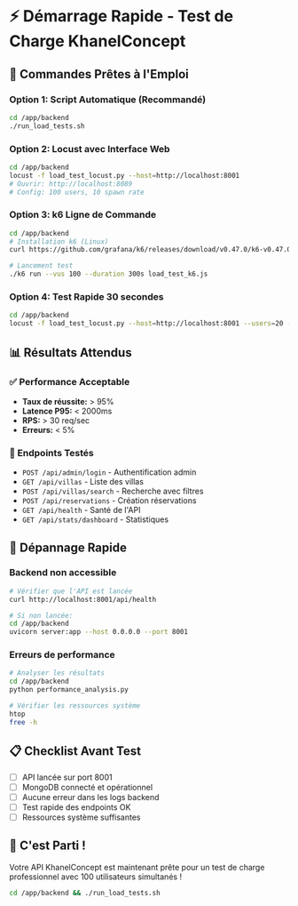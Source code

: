 # ⚡ Démarrage Rapide - Test de Charge KhanelConcept

## 🚀 Commandes Prêtes à l'Emploi

### Option 1: Script Automatique (Recommandé)
```bash
cd /app/backend
./run_load_tests.sh
```

### Option 2: Locust avec Interface Web
```bash
cd /app/backend
locust -f load_test_locust.py --host=http://localhost:8001
# Ouvrir: http://localhost:8089
# Config: 100 users, 10 spawn rate
```

### Option 3: k6 Ligne de Commande
```bash
cd /app/backend
# Installation k6 (Linux)
curl https://github.com/grafana/k6/releases/download/v0.47.0/k6-v0.47.0-linux-amd64.tar.gz -L | tar xvz --strip-components 1

# Lancement test
./k6 run --vus 100 --duration 300s load_test_k6.js
```

### Option 4: Test Rapide 30 secondes
```bash
cd /app/backend
locust -f load_test_locust.py --host=http://localhost:8001 --users=20 --spawn-rate=5 --run-time=30s --headless --html=quick_report.html
```

## 📊 Résultats Attendus

### ✅ Performance Acceptable
- **Taux de réussite:** > 95%
- **Latence P95:** < 2000ms
- **RPS:** > 30 req/sec
- **Erreurs:** < 5%

### 🎯 Endpoints Testés
- `POST /api/admin/login` - Authentification admin
- `GET /api/villas` - Liste des villas  
- `POST /api/villas/search` - Recherche avec filtres
- `POST /api/reservations` - Création réservations
- `GET /api/health` - Santé de l'API
- `GET /api/stats/dashboard` - Statistiques

## 🔧 Dépannage Rapide

### Backend non accessible
```bash
# Vérifier que l'API est lancée
curl http://localhost:8001/api/health

# Si non lancée:
cd /app/backend
uvicorn server:app --host 0.0.0.0 --port 8001
```

### Erreurs de performance
```bash
# Analyser les résultats
cd /app/backend
python performance_analysis.py

# Vérifier les ressources système  
htop
free -h
```

## 📋 Checklist Avant Test

- [ ] API lancée sur port 8001
- [ ] MongoDB connecté et opérationnel
- [ ] Aucune erreur dans les logs backend
- [ ] Test rapide des endpoints OK
- [ ] Ressources système suffisantes

## 🎉 C'est Parti !

Votre API KhanelConcept est maintenant prête pour un test de charge professionnel avec 100 utilisateurs simultanés !

```bash
cd /app/backend && ./run_load_tests.sh
```